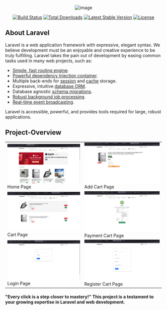 <p align="center"><img src="https://picperf.io/https://laravelnews.s3.amazonaws.com/images/laravel-featured.png" width="400" alt='image'></p>

<p align="center">
<a href="https://travis-ci.org/laravel/framework"><img src="https://travis-ci.org/laravel/framework.svg" alt="Build Status"></a>
<a href="https://packagist.org/packages/laravel/framework"><img src="https://poser.pugx.org/laravel/framework/d/total.svg" alt="Total Downloads"></a>
<a href="https://packagist.org/packages/laravel/framework"><img src="https://poser.pugx.org/laravel/framework/v/stable.svg" alt="Latest Stable Version"></a>
<a href="https://packagist.org/packages/laravel/framework"><img src="https://poser.pugx.org/laravel/framework/license.svg" alt="License"></a>
</p>

## About Laravel

Laravel is a web application framework with expressive, elegant syntax. We believe development must be an enjoyable and creative experience to be truly fulfilling. Laravel takes the pain out of development by easing common tasks used in many web projects, such as:

- [Simple, fast routing engine](https://laravel.com/docs/routing).
- [Powerful dependency injection container](https://laravel.com/docs/container).
- Multiple back-ends for [session](https://laravel.com/docs/session) and [cache](https://laravel.com/docs/cache) storage.
- Expressive, intuitive [database ORM](https://laravel.com/docs/eloquent).
- Database agnostic [schema migrations](https://laravel.com/docs/migrations).
- [Robust background job processing](https://laravel.com/docs/queues).
- [Real-time event broadcasting](https://laravel.com/docs/broadcasting).

Laravel is accessible, powerful, and provides tools required for large, robust applications.

## Project-Overview
<p align="center">
    <table>
    <tr>
        <td> <img src='https://github.com/Nandha-Kumar-cs/E-commerce/blob/main/ProjectImages/Capture.PNG?raw=true' width='400px'><br>Home Page</td>
        <td> <img src='https://github.com/Nandha-Kumar-cs/E-commerce/blob/main/ProjectImages/Capture4.PNG?raw=true' width='400px'><br>Add Cart Page</td>
    </tr>
     <tr>
        <td> <img src='https://github.com/Nandha-Kumar-cs/E-commerce/blob/main/ProjectImages/Capture5.PNG?raw=true' width='400px'><br>Cart Page</td>
        <td> <img src='https://github.com/Nandha-Kumar-cs/E-commerce/blob/main/ProjectImages/capture7.PNG?raw=true' width='400px'><br>Payment Cart Page</td>
    </tr>
    <tr>
        <td> <img src='https://github.com/Nandha-Kumar-cs/E-commerce/blob/main/ProjectImages/Capture2.PNG?raw=true' width='400px'><br>Login Page</td>
        <td> <img src='https://github.com/Nandha-Kumar-cs/E-commerce/blob/main/ProjectImages/Capture3.PNG?raw=true' width='400px'><br>Register Cart Page</td>
    </tr>
</table>
</p>
<h4>"Every click is a step closer to mastery!" This project is a testament to your growing expertise in Laravel and web development.</h4>
